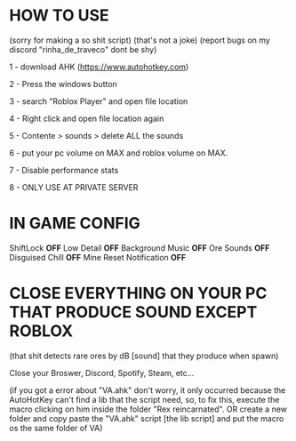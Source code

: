 # HOW TO USE 
(sorry for making a so shit script) (that's not a joke) (report bugs on my discord "rinha_de_traveco" dont be shy)

1 - download AHK (https://www.autohotkey.com)

2 - Press the windows button

3 - search "Roblox Player" and open file location

4 - Right click and open file location again

5 - Contente > sounds > delete ALL the sounds

6 - put your pc volume on MAX and roblox volume on MAX. 

7 - Disable performance stats

8 - ONLY USE AT PRIVATE SERVER

# IN GAME CONFIG

ShiftLock **OFF**
Low Detail **OFF**
Background Music **OFF**
Ore Sounds **OFF**
Disguised Chill **OFF**
Mine Reset Notification **OFF**

# CLOSE EVERYTHING ON YOUR PC THAT PRODUCE SOUND EXCEPT ROBLOX
(that shit detects rare ores by dB [sound] that they produce when spawn)

Close your Broswer, Discord, Spotify, Steam, etc...

(if you got a error about "VA.ahk" don't worry, it only occurred because the AutoHotKey can't find a lib that the script need, so, to fix this, execute the macro clicking on him inside the folder "Rex reincarnated". OR create a new folder and copy paste the "VA.ahk" script [the lib script] and put the macro os the same folder of VA)
